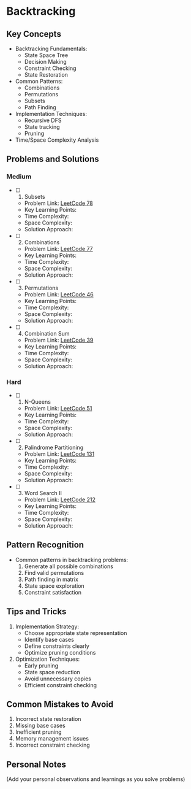 # Backtracking

## Key Concepts

- Backtracking Fundamentals:
  - State Space Tree
  - Decision Making
  - Constraint Checking
  - State Restoration
- Common Patterns:
  - Combinations
  - Permutations
  - Subsets
  - Path Finding
- Implementation Techniques:
  - Recursive DFS
  - State tracking
  - Pruning
- Time/Space Complexity Analysis

## Problems and Solutions

### Medium

- [ ] 1. Subsets

  - Problem Link: [LeetCode 78](https://leetcode.com/problems/subsets/)
  - Key Learning Points:
  - Time Complexity:
  - Space Complexity:
  - Solution Approach:

- [ ] 2. Combinations

  - Problem Link: [LeetCode 77](https://leetcode.com/problems/combinations/)
  - Key Learning Points:
  - Time Complexity:
  - Space Complexity:
  - Solution Approach:

- [ ] 3. Permutations

  - Problem Link: [LeetCode 46](https://leetcode.com/problems/permutations/)
  - Key Learning Points:
  - Time Complexity:
  - Space Complexity:
  - Solution Approach:

- [ ] 4. Combination Sum
  - Problem Link: [LeetCode 39](https://leetcode.com/problems/combination-sum/)
  - Key Learning Points:
  - Time Complexity:
  - Space Complexity:
  - Solution Approach:

### Hard

- [ ] 1. N-Queens

  - Problem Link: [LeetCode 51](https://leetcode.com/problems/n-queens/)
  - Key Learning Points:
  - Time Complexity:
  - Space Complexity:
  - Solution Approach:

- [ ] 2. Palindrome Partitioning

  - Problem Link: [LeetCode 131](https://leetcode.com/problems/palindrome-partitioning/)
  - Key Learning Points:
  - Time Complexity:
  - Space Complexity:
  - Solution Approach:

- [ ] 3. Word Search II
  - Problem Link: [LeetCode 212](https://leetcode.com/problems/word-search-ii/)
  - Key Learning Points:
  - Time Complexity:
  - Space Complexity:
  - Solution Approach:

## Pattern Recognition

- Common patterns in backtracking problems:
  1. Generate all possible combinations
  2. Find valid permutations
  3. Path finding in matrix
  4. State space exploration
  5. Constraint satisfaction

## Tips and Tricks

1. Implementation Strategy:
   - Choose appropriate state representation
   - Identify base cases
   - Define constraints clearly
   - Optimize pruning conditions
2. Optimization Techniques:
   - Early pruning
   - State space reduction
   - Avoid unnecessary copies
   - Efficient constraint checking

## Common Mistakes to Avoid

1. Incorrect state restoration
2. Missing base cases
3. Inefficient pruning
4. Memory management issues
5. Incorrect constraint checking

## Personal Notes

(Add your personal observations and learnings as you solve problems)
